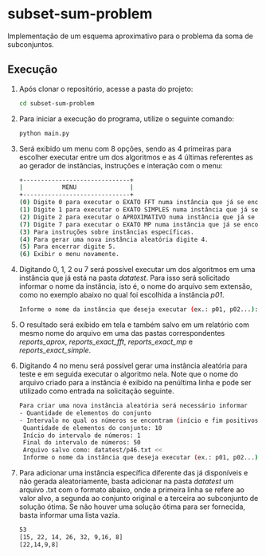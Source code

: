 # subset-sum-problem
Implementação de um esquema aproximativo para o problema da soma de subconjuntos.

## Execução

1. Após clonar o repositório, acesse a pasta do projeto:
   
   ```bash
   cd subset-sum-problem
    ```
2. Para iniciar a execução do programa, utilize o seguinte comando:
    ```bash
    python main.py
    ```
3. Será exibido um menu com 8 opções, sendo as 4 primeiras para escolher executar entre um dos algoritmos e as 4 últimas referentes as ao gerador de instâncias, instruções e interação com o menu:
    ```bash
   +------------------------------+
   |           MENU               |
   +------------------------------+
   (0) Digite 0 para executar o EXATO FFT numa instância que já se encontra na pasta.
   (1) Digite 1 para executar o EXATO SIMPLES numa instância que já se encontra na pasta.
   (2) Digite 2 para executar o APROXIMATIVO numa instância que já se encontra na pasta.
   (7) Digite 7 para executar o EXATO MP numa instância que já se encontra na pasta.
   (3) Para instruções sobre instâncias específicas.
   (4) Para gerar uma nova instância aleatória digite 4.
   (5) Para encerrar digite 5.
   (6) Exibir o menu novamente.
    ```

4. Digitando 0, 1, 2 ou 7 será possível executar um dos algoritmos em uma instância que já está na pasta *datatest*. Para isso será solicitado informar o nome da instância, isto é, o nome do arquivo sem extensão, como no exemplo abaixo no qual foi escolhida a instância *p01*.
   ```bash
   Informe o nome da instância que deseja executar (ex.: p01, p02...):p01
   ```
5. O resultado será exibido em tela e também salvo em um relatório com mesmo nome do arquivo em uma das pastas correspondentes *reports_aprox*, *reports_exact_fft*, *reports_exact_mp* e *reports_exact_simple*.
   
6. Digitando 4 no menu será possível gerar uma instância aleatória para teste e em seguida executar o algoritmo nela. Note que o nome do arquivo criado para a instância é exibido na penúltima linha e pode ser utilizado como entrada na solicitação seguinte.
   ```bash
   Para criar uma nova instância aleatória será necessário informar
   - Quantidade de elementos do conjunto 
   - Intervalo no qual os números se encontram (início e fim positivos)
    Quantidade de elementos do conjunto: 10
    Início do intervalo de números: 1
    Final do intervalo de números: 50
    Arquivo salvo como: datatest/p46.txt <<
    Informe o nome da instância que deseja executar (ex.: p01, p02...):p46
   ```

7. Para adicionar uma instância específica diferente das já disponíveis e não gerada aleatoriamente, basta adicionar na pasta *datatest* um arquivo .txt com o formato abaixo, onde a primeira linha se refere ao valor alvo, a segunda ao conjunto original e a terceira ao subconjunto de solução ótima. Se não houver uma solução ótima para ser fornecida, basta informar uma lista vazia.
   ```bash
   53
   [15, 22, 14, 26, 32, 9,16, 8]
   [22,14,9,8]
   ```
